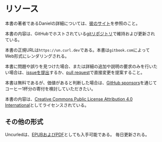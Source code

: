 # リソース

本書の著者であるDanielの詳細については、[彼のサイト](https://daniel.haxx.se)を参照のこと。

本書の内容は、GitHubでホストされている[gitリポジトリ](https://github.com/bagder/uncurled)で維持および更新されている。

本書の正規URLは`https://un.curl.dev`である。本書は`gitbook.com`によってWeb形式にレンダリングされる。

本書に問題や誤りを見つけた場合、または詳細の追加や説明の要求のみを行いたい場合は、[issueを提出](https://github.com/bagder/uncurled/issues)するか、[pull request](https://github.com/bagder/uncurled/pulls)で直接変更を提案すること。

本書は無料であるが、価値があると判断した場合は、[GitHub sponsors](https://github.com/sponsors/bagder)を通じてコーヒー1杯分の寄付を検討していただきたい。

本書の内容は、[Creative Commons Public License Attribution 4.0 International](../LICENSE)としてライセンスされている。

## その他の形式

Uncurledは、[EPUBおよびPDF](https://daniel.haxx.se/uncurled/)としても入手可能である。
毎日更新される。 
